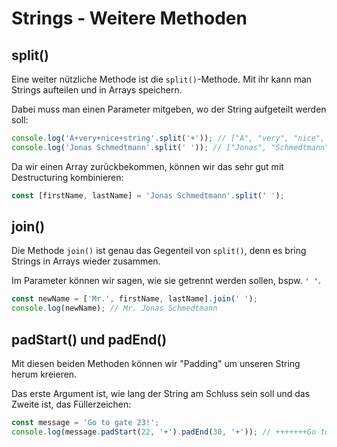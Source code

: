 # Strings - Weitere Methoden

## split()

Eine weiter nützliche Methode ist die `split()`-Methode. Mit ihr kann man Strings aufteilen und in Arrays speichern.

Dabei muss man einen Parameter mitgeben, wo der String aufgeteilt werden soll:

```Javascript
console.log('A+very+nice+string'.split('+')); // ["A", "very", "nice", "string"]
console.log('Jonas Schmedtmann'.split(' ')); // ["Jonas", "Schmedtmann"]
```

Da wir einen Array zurückbekommen, können wir das sehr gut mit Destructuring kombinieren:

```Javascript
const [firstName, lastName] = 'Jonas Schmedtmann'.split(' ');
```

## join()

Die Methode `join()` ist genau das Gegenteil von `split()`, denn es bring Strings in Arrays wieder zusammen.

Im Parameter können wir sagen, wie sie getrennt werden sollen, bspw. `' '`.

```Javascript
const newName = ['Mr.', firstName, lastName].join(' ');
console.log(newName); // Mr. Jonas Schmedtmann
```

## padStart() und padEnd()

Mit diesen beiden Methoden können wir "Padding" um unseren String herum kreieren.

Das erste Argument ist, wie lang der String am Schluss sein soll und das Zweite ist, das Füllerzeichen:

```Javascript
const message = 'Go to gate 23!';
console.log(message.padStart(22, '+').padEnd(30, '+')); // +++++++Go to gate 23!++++++++
```
